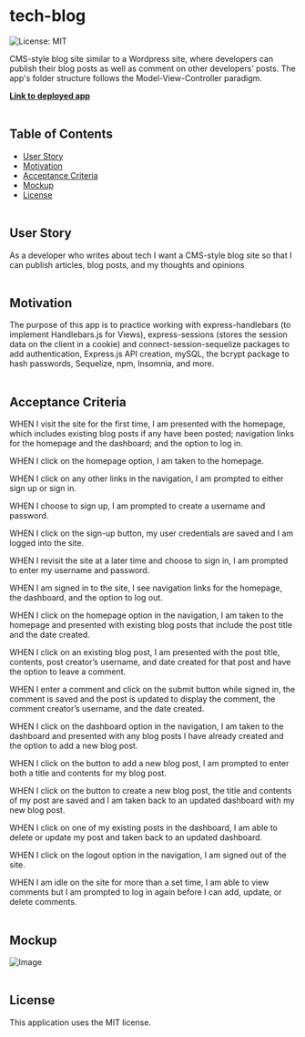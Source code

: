 # tech-blog

![License: MIT](https://img.shields.io/badge/License-MIT-yellow.svg)
<br>

CMS-style blog site similar to a Wordpress site, where developers can publish their blog posts as well as comment on other developers’ posts. The app's folder structure follows the Model-View-Controller paradigm.

**[Link to deployed app](https://aqueous-tundra-23493.herokuapp.com/)**
<br>
<br>

## Table of Contents

- [User Story](#user-story)
- [Motivation](#motivation)
- [Acceptance Criteria](#acceptance-criteria)
- [Mockup](#mockup)
- [License](#license)
  <br>
  <br>

## User Story

As a developer who writes about tech I want a CMS-style blog site so that I can publish articles, blog posts, and my thoughts and opinions
<br>
<br>

## Motivation

The purpose of this app is to practice working with express-handlebars (to implement Handlebars.js for Views), express-sessions (stores the session data on the client in a cookie) and connect-session-sequelize packages to add authentication, Express.js API creation, mySQL, the bcrypt package to hash passwords, Sequelize, npm, Insomnia, and more.
<br>
<br>

## Acceptance Criteria

WHEN I visit the site for the first time, I am presented with the homepage, which includes existing blog posts if any have been posted; navigation links for the homepage and the dashboard; and the option to log in.

WHEN I click on the homepage option, I am taken to the homepage.

WHEN I click on any other links in the navigation, I am prompted to either sign up or sign in.

WHEN I choose to sign up, I am prompted to create a username and password.

WHEN I click on the sign-up button, my user credentials are saved and I am logged into the site.

WHEN I revisit the site at a later time and choose to sign in, I am prompted to enter my username and password.

WHEN I am signed in to the site, I see navigation links for the homepage, the dashboard, and the option to log out.

WHEN I click on the homepage option in the navigation, I am taken to the homepage and presented with existing blog posts that include the post title and the date created.

WHEN I click on an existing blog post, I am presented with the post title, contents, post creator’s username, and date created for that post and have the option to leave a comment.

WHEN I enter a comment and click on the submit button while signed in, the comment is saved and the post is updated to display the comment, the comment creator’s username, and the date created.

WHEN I click on the dashboard option in the navigation, I am taken to the dashboard and presented with any blog posts I have already created and the option to add a new blog post.

WHEN I click on the button to add a new blog post, I am prompted to enter both a title and contents for my blog post.

WHEN I click on the button to create a new blog post, the title and contents of my post are saved and I am taken back to an updated dashboard with my new blog post.

WHEN I click on one of my existing posts in the dashboard, I am able to delete or update my post and taken back to an updated dashboard.

WHEN I click on the logout option in the navigation, I am signed out of the site.

WHEN I am idle on the site for more than a set time, I am able to view comments but I am prompted to log in again before I can add, update, or delete comments.
<br>
<br>

## Mockup

![Image](./images/)
<br>
<br>

## License

This application uses the MIT license.
